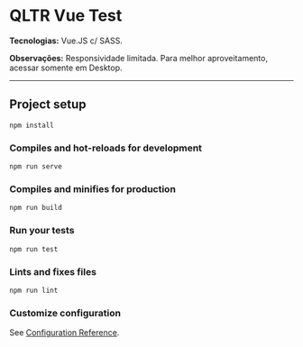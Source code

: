 # QLTR Vue Test



**Tecnologias:** Vue.JS c/ SASS.

**Observações:** Responsividade limitada. Para melhor aproveitamento, acessar somente em Desktop.



------

## Project setup

```
npm install
```

### Compiles and hot-reloads for development
```
npm run serve
```

### Compiles and minifies for production
```
npm run build
```

### Run your tests
```
npm run test
```

### Lints and fixes files
```
npm run lint
```

### Customize configuration
See [Configuration Reference](https://cli.vuejs.org/config/).
